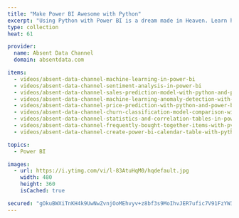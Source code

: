 ```yaml
---
title: "Make Power BI Awesome with Python"
excerpt: "Using Python with Power BI is a dream made in Heaven. Learn how to incorporate machine learning models into Python that will amaze your boss and solve real world problems"
type: collection
heat: 61

provider:
  name: Absent Data Channel
  domain: absentdata.com

items:
  - videos/absent-data-channel-machine-learning-in-power-bi
  - videos/absent-data-channel-sentiment-analysis-in-power-bi
  - videos/absent-data-channel-sales-prediction-model-with-python-and-power-bi
  - videos/absent-data-channel-machine-learning-anomaly-detection-with-python-and-power-bi
  - videos/absent-data-channel-price-prediction-with-python-and-power-bi
  - videos/absent-data-channel-churn-classification-model-comparison-with-power-bi-and-python
  - videos/absent-data-channel-statistics-and-correlation-tables-in-power-bi-with-python
  - videos/absent-data-channel-frequently-bought-together-items-with-python-and-power-bi
  - videos/absent-data-channel-create-power-bi-calendar-table-with-python-fast-detailed-and-simple

topics:
  - Power BI

images:
  - url: https://i.ytimg.com/vi/l-83AtuHqM0/hqdefault.jpg
    width: 480
    height: 360
    isCached: true

secured: "gOkuBWXiTnKH4k9UwNwZvnjOoMEhvyv+z8bf3s9MoIhvJER7ufic7V91FzYW3R7tQXF3N6aNHZD0LWg6nIPiloWO6wMGcC7zGrsst7XqfrNDmuiaTa5xoysYb+g5++9PQbt5Cj8YxwYIWUZTS4c72FH+kZ39xJMdaLMSGpxJBthktTpBfXZeyIA9mJohMsMRPkGWkh/K2e63BBypUNNkKhmpDtAkETHr2pD8h5qGGhqdwCP4Z9QbUjTwq5rTxnyfuWCUczMeyeDjwcHqaAwoQ9M8h00T/dUj9dbccRsNfUMU6OkOOEkPAWXq8VBie2zC9F1+pi0Mn1KPeVjY5J92rg==;lfb46DqlXQh4Pv80izYctg=="
---
```


